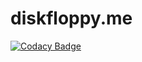 # diskfloppy.me

[![Codacy Badge](https://api.codacy.com/project/badge/Grade/884a67d50a734991adce63f60c2dc3a8)](https://app.codacy.com/gh/floppydisk05/diskfloppy.me?utm_source=github.com&utm_medium=referral&utm_content=floppydisk05/diskfloppy.me&utm_campaign=Badge_Grade)
